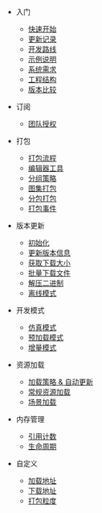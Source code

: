 <!-- docs/_sidebar.md -->
* 入门
  * [快速开始](/getstarted "快速开始")
  * [更新记录](/changes "更新记录")
  * [开发路线](/roadmap "开发路线")
  * [示例说明](/example "示例说明")
  * [系统需求](/requires "系统需求")
  * [工程结构](/structure "工程结构")
  * [版本比较](/compare-plans "版本比较")

* 订阅
  * [团队授权](team-plan "团队授权")
  <!-- * [个人授权](person-plan "个人授权") -->

* 打包
  * [打包流程](/build "打包流程")
  * [编辑器工具](/memuitems "编辑器工具")
  * [分组策略](/groups "分组策略")
  * [图集打包](/atlaspack "图集打包")
  * [分包打包](/splitbuild "分包打包")
  * [打包事件](/buildevent "打包事件")

* 版本更新
  * [初始化](/initialize "初始化")
  * [更新版本信息](/update-versions "更新版本信息")
  * [获取下载大小](/get-download-size "获取更新大小")
  * [批量下载文件](/download-versions "下载更新内容")
  * [解压二进制](/unpack-binary "解压二进制")
  * [离线模式](/offline-mode "离线模式")

* 开发模式
  * [仿真模式](/simulation "仿真模式")
  * [预加载模式](/preload "预加载模式")
  * [增量模式](/increament "增量模式")

* 资源加载
  * [加载策略 & 自动更新](/loading-and-updating.md "加载策略 & 自动更新")
  * [常规资源加载](/load-asset "常规资源加载")
  * [场景加载](/load-scene "场景加载")
  
* 内存管理
  * [引用计数](/mrc "引用计数")
  * [生命周期](/lifecycle "生命周期")

* 自定义
  * [加载地址](custom-loadpath "自定义加载地址")
  * [下载地址](custom-downloadurl "自定义下载地址")
  * [打包粒度](custom-packmode "自定义打包粒度")